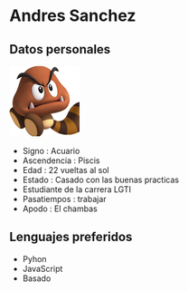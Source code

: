 # Andres Sanchez

## Datos personales

![Este soy yo](/img/foto.png)

- Signo : Acuario
- Ascendencia : Piscis
- Edad : 22 vueltas al sol
- Estado : Casado con las buenas practicas
- Estudiante de la carrera LGTI
- Pasatiempos : trabajar
- Apodo : El chambas

## Lenguajes preferidos

- Pyhon
- JavaScript
- Basado

  

